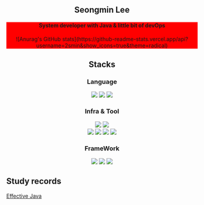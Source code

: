 <div align=center>
  <h2>Seongmin Lee</h2>
  
</div>
<div align=center style='background-color: red'>
  <div style="background-color: red;"><h4>System developer with Java & little bit of devOps</h4></div>
  <div>![Anurag's GitHub stats](https://github-readme-stats.vercel.app/api?username=2smin&show_icons=true&theme=radical)</div>
</div>
  <div align=center>
<h2>Stacks</h2>
  <h3>Language</h3>
  <img src="https://img.shields.io/badge/java-007396?style=for-the-badge&logo=java&logoColor=white">
  <img src="https://img.shields.io/badge/JavaScript-F7DF1E?style=for-the-badge&logo=JavaScript&logoColor=black">
  <img src="https://img.shields.io/badge/Go-00ADD8?style=for-the-badge&logo=Go&logoColor=white">
  </div>

 <div align=center>
   <h3>Infra & Tool</h3>
  <img src="https://img.shields.io/badge/Linux-FCC624?style=for-the-badge&logo=Linux&logoColor=black">
  <img src="https://img.shields.io/badge/Apache Tomcat-F8DC75?style=for-the-badge&logo=ApacheTomcat&logoColor=black">
    <br>
  <img src="https://img.shields.io/badge/Kubernetes-326CE5?style=for-the-badge&logo=Kubernetes&logoColor=white">
   <img src="https://img.shields.io/badge/Docker-2496ED?style=for-the-badge&logo=Docker&logoColor=white">
  <img src="https://img.shields.io/badge/AWS-232F3E?style=for-the-badge&logo=AmazonAWS&logoColor=white">
  <img src="https://img.shields.io/badge/OpenShift-EE0000?style=for-the-badge&logo=RedHatOpenShift&logoColor=white">
  </div>
  <div align=center>
  <h3>FrameWork</h3>
     <img src="https://img.shields.io/badge/netty-232F3E?style=for-the-badge&logo=netty&logoColor=white">
  <img src="https://img.shields.io/badge/spring-6DB33F?style=for-the-badge&logo=spring&logoColor=white">
  <img src="https://img.shields.io/badge/springboot-6DB33F?style=for-the-badge&logo=springboot&logoColor=white">
  </div>

  
  ## Study records
  [Effective Java](https://www.notion.so/Team-study-record-744cc393a3384be58f9d21c1429f2726?pvs=4)
  
